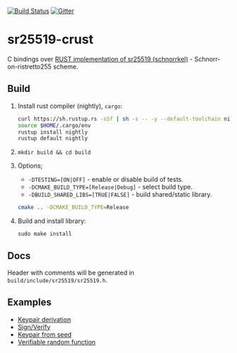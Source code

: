 [![Build Status](https://travis-ci.org/Warchant/sr25519-crust.svg?branch=master)](https://travis-ci.org/Warchant/sr25519-crust)
[![Gitter](https://badges.gitter.im/sr25519-crust/community.svg)](https://gitter.im/sr25519-crust/community?utm_source=badge&utm_medium=badge&utm_campaign=pr-badge)

# sr25519-crust

C bindings over [RUST implementation of sr25519 (schnorrkel)](https://github.com/w3f/schnorrkel) - Schnorr-on-ristretto255 scheme.

## Build

1. Install rust compiler (nightly), `cargo`:
    ```bash
    curl https://sh.rustup.rs -sSf | sh -s -- -y --default-toolchain nightly
    source $HOME/.cargo/env
    rustup install nightly
    rustup default nightly
    ```
2. `mkdir build && cd build`
3. Options;
   - `-DTESTING=[ON|OFF]` - enable or disable build of tests.
   - `-DCMAKE_BUILD_TYPE=[Release|Debug]` - select build type.
   - `-DBUILD_SHARED_LIBS=[TRUE|FALSE]` - build shared/static library. 
   
   ```bash
   cmake .. -DCMAKE_BUILD_TYPE=Release
   ```
4. Build and install library: 
   ```
   sudo make install
   ```

## Docs

Header with comments will be generated in `build/include/sr25519/sr25519.h`.

## Examples

- [Keypair derivation](test/sr25519/derive.cpp)
- [Sign/Verify](test/sr25519/ds.cpp)
- [Keypair from seed](test/sr25519/keypair_from_seed.cpp)
- [Verifiable random function](test/sr25519/vrf.cpp)
